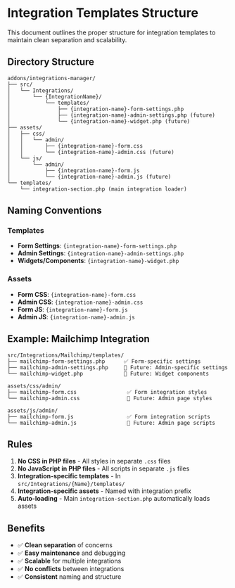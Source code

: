 # Integration Templates Structure

This document outlines the proper structure for integration templates to maintain clean separation and scalability.

## Directory Structure

```
addons/integrations-manager/
├── src/
│   └── Integrations/
│       └── {IntegrationName}/
│           └── templates/
│               ├── {integration-name}-form-settings.php
│               ├── {integration-name}-admin-settings.php (future)
│               └── {integration-name}-widget.php (future)
├── assets/
│   ├── css/
│   │   └── admin/
│   │       ├── {integration-name}-form.css
│   │       └── {integration-name}-admin.css (future)
│   └── js/
│       └── admin/
│           ├── {integration-name}-form.js
│           └── {integration-name}-admin.js (future)
└── templates/
    └── integration-section.php (main integration loader)
```

## Naming Conventions

### Templates
- **Form Settings**: `{integration-name}-form-settings.php`
- **Admin Settings**: `{integration-name}-admin-settings.php` 
- **Widgets/Components**: `{integration-name}-widget.php`

### Assets
- **Form CSS**: `{integration-name}-form.css`
- **Admin CSS**: `{integration-name}-admin.css`
- **Form JS**: `{integration-name}-form.js`
- **Admin JS**: `{integration-name}-admin.js`

## Example: Mailchimp Integration

```
src/Integrations/Mailchimp/templates/
├── mailchimp-form-settings.php      ✅ Form-specific settings
├── mailchimp-admin-settings.php     🔄 Future: Admin-specific settings
└── mailchimp-widget.php             🔄 Future: Widget components

assets/css/admin/
├── mailchimp-form.css                ✅ Form integration styles
└── mailchimp-admin.css               🔄 Future: Admin page styles

assets/js/admin/
├── mailchimp-form.js                 ✅ Form integration scripts
└── mailchimp-admin.js                🔄 Future: Admin page scripts
```

## Rules

1. **No CSS in PHP files** - All styles in separate `.css` files
2. **No JavaScript in PHP files** - All scripts in separate `.js` files  
3. **Integration-specific templates** - In `src/Integrations/{Name}/templates/`
4. **Integration-specific assets** - Named with integration prefix
5. **Auto-loading** - Main `integration-section.php` automatically loads assets

## Benefits

- ✅ **Clean separation** of concerns
- ✅ **Easy maintenance** and debugging
- ✅ **Scalable** for multiple integrations
- ✅ **No conflicts** between integrations
- ✅ **Consistent** naming and structure 